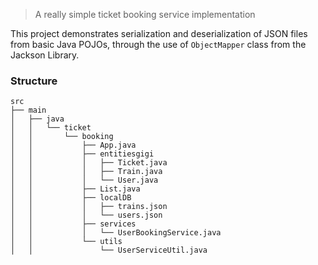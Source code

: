 > A really simple ticket booking service implementation


This project demonstrates serialization and deserialization of JSON files from
basic Java POJOs, through the use of `ObjectMapper` class from the Jackson
Library.


### Structure
``` shell
src
├── main
│   ├── java
│   │   └── ticket
│   │       └── booking
│   │           ├── App.java
│   │           ├── entitiesgigi
│   │           │   ├── Ticket.java
│   │           │   ├── Train.java
│   │           │   └── User.java
│   │           ├── List.java
│   │           ├── localDB
│   │           │   ├── trains.json
│   │           │   └── users.json
│   │           ├── services
│   │           │   └── UserBookingService.java
│   │           └── utils
│   │               └── UserServiceUtil.java
```

